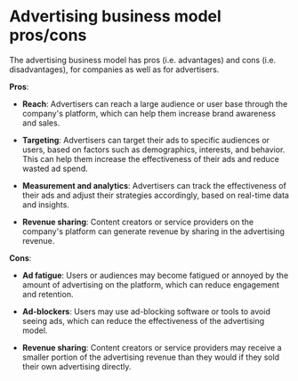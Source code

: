 # Advertising business model pros/cons

The advertising business model has pros (i.e. advantages) and cons (i.e. disadvantages), for companies as well as for advertisers.

**Pros**:

* **Reach**: Advertisers can reach a large audience or user base through the company's platform, which can help them increase brand awareness and sales.

* **Targeting**: Advertisers can target their ads to specific audiences or users, based on factors such as demographics, interests, and behavior. This can help them increase the effectiveness of their ads and reduce wasted ad spend.

* **Measurement and analytics**: Advertisers can track the effectiveness of their ads and adjust their strategies accordingly, based on real-time data and insights.

* **Revenue sharing**: Content creators or service providers on the company's platform can generate revenue by sharing in the advertising revenue.

**Cons**:

* **Ad fatigue**: Users or audiences may become fatigued or annoyed by the amount of advertising on the platform, which can reduce engagement and retention.

* **Ad-blockers**: Users may use ad-blocking software or tools to avoid seeing ads, which can reduce the effectiveness of the advertising model.

* **Revenue sharing**: Content creators or service providers may receive a smaller portion of the advertising revenue than they would if they sold their own advertising directly.
